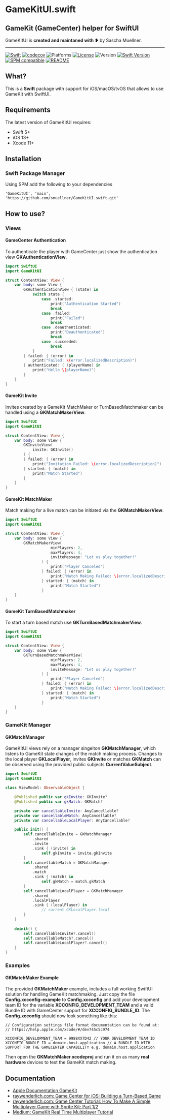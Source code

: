 # GameKitUI.swift

## GameKit (GameCenter) helper for SwiftUI

GameKitUI is **created and maintaned with ❥** by Sascha Muellner.

---
[![Swift](https://github.com/SwiftPackageRepository/GameKitUI.swift/workflows/Swift/badge.svg)](https://github.com/SwiftPackageRepository/GameKitUI.swift/actions?query=workflow%3ASwift)
[![codecov](https://codecov.io/gh/SwiftPackageRepository/GameKitUI.swift/branch/main/graph/badge.svg)](https://codecov.io/gh/SwiftPackageRepository/GameKitUI.swift)
![Platforms](https://img.shields.io/badge/platform-iOS%20%7C%20macOS%20%7C%20tvOS-lightgrey.svg)
[![License](https://img.shields.io/github/license/SwiftPackageRepository/GameKitUI.swift)](https://github.com/SwiftPackageRepository/GameKitUI.swift/blob/main/LICENSE)
![Version](https://img.shields.io/github/v/tag/SwiftPackageRepository/GameKitUI.swift)
[![Swift Version](https://img.shields.io/badge/swift-5.1-orange.svg?style=flat)](https://developer.apple.com/swift)
[![SPM compatible](https://img.shields.io/badge/SPM-compatible-orange.svg?style=flat)](https://github.com/apple/swift-package-manager)
[![README](https://img.shields.io/badge/-README-lightgrey)](https://SwiftPackageRepository.github.io/GameKitUI.swift)

## What?
This is a **Swift** package with support for iOS/macOS/tvOS that allows to use GameKit with SwiftUI. 

## Requirements

The latest version of GameKitUI requires:

- Swift 5+
- iOS 13+
- Xcode 11+

## Installation

### Swift Package Manager
Using SPM add the following to your dependencies

``` 'GameKitUI', 'main', 'https://github.com/smuellner/GameKitUI.swift.git' ```

## How to use?


### Views

#### GameCenter Authentication

To authenticate the player with GameCenter just show the authentication view **GKAuthenticationView**. 

```swift
import SwiftUI
import GameKitUI

struct ContentView: View {
	var body: some View {
		GKAuthenticationView { (state) in
			switch state {
			    case .started:
			    	print("Authentication Started")
			    	break
			    case .failed:
			    	print("Failed")
			    	break
			    case .deauthenticated:
					print("Deauthenticated")
			      	break
			    case .succeeded:
			    	break
			}
		} failed: { (error) in
			print("Failed: \(error.localizedDescription)")
		} authenticated: { (playerName) in
			print("Hello \(playerName)")
		}
	}
}
```

#### GameKit Invite

Invites created by a  GameKit MatchMaker or TurnBasedMatchmaker can be handled using a  **GKMatchMakerView**. 

```swift
import SwiftUI
import GameKitUI

struct ContentView: View {
    var body: some View {
        GKInviteView(
            invite: GKInvite()
        ) {
        } failed: { (error) in
            print("Invitation Failed: \(error.localizedDescription)")
        } started: { (match) in
            print("Match Started")
        }
    }
}
```

#### GameKit MatchMaker

Match making for a live match can be initiated via the **GKMatchMakerView**. 

```swift
import SwiftUI
import GameKitUI

struct ContentView: View {
	var body: some View {
		GKMatchMakerView(
                    minPlayers: 2,
                    maxPlayers: 4,
                    inviteMessage: "Let us play together!"
                ) {
                    print("Player Canceled")
                } failed: { (error) in
                    print("Match Making Failed: \(error.localizedDescription)")
                } started: { (match) in
                    print("Match Started")
                }
	}
}
```

#### GameKit TurnBasedMatchmaker

To start a turn based match use **GKTurnBasedMatchmakerView**. 

```swift
import SwiftUI
import GameKitUI

struct ContentView: View {
	var body: some View {
		GKTurnBasedMatchmakerView(
                    minPlayers: 2,
                    maxPlayers: 4,
                    inviteMessage: "Let us play together!"
                ) {
                    print("Player Canceled")
                } failed: { (error) in
                    print("Match Making Failed: \(error.localizedDescription)")
                } started: { (match) in
                    print("Match Started")
                }
	}
}
```

### GameKit Manager

#### GKMatchManager

GameKitUI views rely on a manager singelton **GKMatchManager**, which listens to GameKit state changes of the match making process.
Changes to the local player **GKLocalPlayer**, invites **GKInvite** or matches **GKMatch** can be observed using the provided public subjects **CurrentValueSubject**.

```swift
import SwiftUI
import GameKitUI

class ViewModel: ObservableObject {

    @Published public var gkInvite: GKInvite?
    @Published public var gkMatch: GKMatch?

    private var cancellableInvite: AnyCancellable?
    private var cancellableMatch: AnyCancellable?
    private var cancellableLocalPlayer: AnyCancellable?

    public init() {
        self.cancellableInvite = GKMatchManager
            .shared
            .invite
            .sink { (invite) in
                self.gkInvite = invite.gkInvite
        }
        self.cancellableMatch = GKMatchManager
            .shared
            .match
            .sink { (match) in
                self.gkMatch = match.gkMatch
        }
        self.cancellableLocalPlayer = GKMatchManager
            .shared
            .localPlayer
            .sink { (localPlayer) in
                // current GKLocalPlayer.local
        }
    }
    
    deinit() {
        self.cancellableInvite?.cancel()
        self.cancellableMatch?.cancel()
        self.cancellableLocalPlayer?.cancel()
    }
}
```

### Examples

#### GKMatchMaker Example

The provided **GKMatchMaker** example, includes a full working SwiftUI solution for handling GameKit matchmaking.
Just copy the file **Config.xcconfig-example** to **Config.xcconfig** and add your development team ID for the variable **XCCONFIG_DEVELOPMENT_TEAM** and a valid Bundle ID with GameCenter support for **XCCONFIG_BUNDLE_ID**.
The **Config.xcconfig** should now look something like this:

```config
// Configuration settings file format documentation can be found at:
// https://help.apple.com/xcode/#/dev745c5c974

XCCONFIG_DEVELOPMENT_TEAM = 9988XX7D42 // YOUR DEVELOPMENT TEAM ID
XCCONFIG_BUNDLE_ID = domain.host.application // A BUNDLE ID WITH SUPPORT FOR THE GAMECENTER CAPABILITY e.g. domain.host.application
```


Then open the **GKMatchMaker.xcodeproj**  and run it on as many **real hardware** devices to test the GameKit match making.


## Documentation
+ [Apple Documentation GameKit](https://developer.apple.com/documentation/gamekit/)
+ [raywenderlich.com: Game Center for iOS: Building a Turn-Based Game](https://www.raywenderlich.com/7544-game-center-for-ios-building-a-turn-based-game)
+ [raywenderlich.com: Game Center Tutorial: How To Make A Simple Multiplayer Game with Sprite Kit: Part 1/2](https://www.raywenderlich.com/3074-game-center-tutorial-for-ios-how-to-make-a-simple-multiplayer-game-part-1-2)
+ [Medium: GameKit Real Time Multiplayer Tutorial](https://link.medium.com/Mwg3mSi4Ebb)


